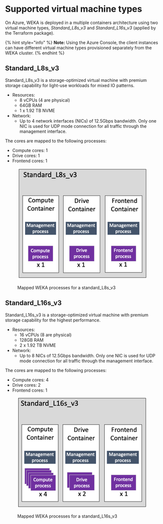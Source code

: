 # Supported virtual machine types

On Azure, WEKA is deployed in a multiple containers architecture using two virtual machine types, _Standard\_L8s\_v3_ and _Standard\_L16s\_v3_ (applied by the Terraform package).

{% hint style="info" %}
**Note:** Using the Azure Console, the client instances can have different virtual machine types provisioned separately from the WEKA cluster.
{% endhint %}

## Standard\_L8s\_v3

Standard\_L8s\_v3 is a storage-optimized virtual machine with premium storage capability for light-use workloads for mixed IO patterns.

* Resources:
  * 8 vCPUs (4 are physical)
  * 64GB RAM
  * 1 x 1.92 TB NVME
* Network:
  * Up to 4 network interfaces (NICs) of 12.5Gbps bandwidth. Only one NIC is used for UDP mode connection for all traffic through the management interface.

The cores are mapped to the following processes:

* Compute cores: 1
* Drive cores: 1
* Frontend cores: 1

<figure><img src="../../.gitbook/assets/azure_lvs8.png" alt=""><figcaption><p>Mapped WEKA processes for a standard_L8s_v3</p></figcaption></figure>

## Standard\_L16s\_v3

Standard\_L16s\_v3 is a storage-optimized virtual machine with premium storage capability for the highest performance.

* Resources:
  * 16 vCPUs (8 are physical)
  * 128GB RAM
  * 2 x 1.92 TB NVME
* Network:
  * Up to 8 NICs of 12.5Gbps bandwidth. Only one NIC is used for UDP mode connection for all traffic through the management interface.

The cores are mapped to the following processes:

* Compute cores: 4
* Drive cores: 2
* Frontend cores: 1

<figure><img src="../../.gitbook/assets/azure_lvs16.png" alt=""><figcaption><p>Mapped WEKA processes for a standard_L16s_v3</p></figcaption></figure>
